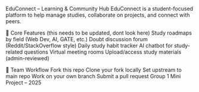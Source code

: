 EduConnect – Learning & Community Hub
EduConnect is a student-focused platform to help manage studies, collaborate on projects, and connect with peers.

🔧 Core Features (this needs to be updated, dont look here)
Study roadmaps by field (Web Dev, AI, GATE, etc.)
Doubt discussion forum (Reddit/StackOverflow style)
Daily study habit tracker
AI chatbot for study-related questions
Virtual meeting rooms
Upload/access study materials (admin-reviewed)

👥 Team Workflow
Fork this repo
Clone your fork locally
Set upstream to main repo
Work on your own branch
Submit a pull request
Group 1 Mini Project – 2025
